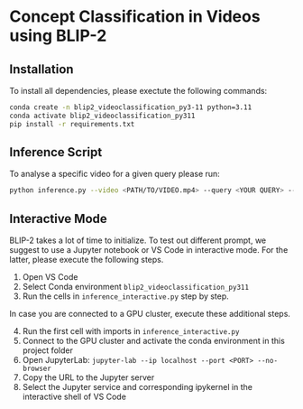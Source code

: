 # Concept Classification in Videos using BLIP-2

## Installation

To install all dependencies, please exectute the following commands:

~~~sh
conda create -n blip2_videoclassification_py3-11 python=3.11
conda activate blip2_videoclassification_py311
pip install -r requirements.txt
~~~

## Inference Script

To analyse a specific video for a given query please run:

~~~sh
python inference.py --video <PATH/TO/VIDEO.mp4> --query <YOUR QUERY> --output <PATH/TO/OUTPUT.pkl
~~~

## Interactive Mode

BLIP-2 takes a lot of time to initialize. To test out different prompt, we suggest to use a Jupyter notebook or VS Code in interactive mode. For the latter, please execute the following steps.

1. Open VS Code
2. Select Conda environment ```blip2_videoclassification_py311```
3. Run the cells in ```inference_interactive.py``` step by step.

In case you are connected to a GPU cluster, execute these additional steps.

4. Run the first cell with imports in ```inference_interactive.py```
5. Connect to the GPU cluster and activate the conda environment in this project folder
6. Open JupyterLab: ```jupyter-lab --ip localhost --port <PORT> --no-browser```
7. Copy the URL to the Jupyter server
8. Select the Jupyter service and corresponding ipykernel in the interactive shell of VS Code